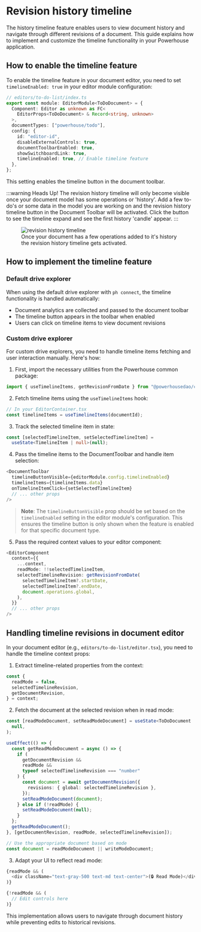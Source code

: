 # Revision history timeline

The history timeline feature enables users to view document history and navigate through different revisions of a document. This guide explains how to implement and customize the timeline functionality in your Powerhouse application.

## How to enable the timeline feature

To enable the timeline feature in your document editor, you need to set `timelineEnabled: true` in your editor module configuration:

```typescript
// editors/to-do-list/index.ts
export const module: EditorModule<ToDoDocument> = {
  Component: Editor as unknown as FC<
    EditorProps<ToDoDocument> & Record<string, unknown>
  >,
  documentTypes: ["powerhouse/todo"],
  config: {
    id: "editor-id",
    disableExternalControls: true,
    documentToolbarEnabled: true,
    showSwitchboardLink: true,
    timelineEnabled: true, // Enable timeline feature
  },
};
```

This setting enables the timeline button in the document toolbar.

:::warning Heads Up!
The revision history timeline will only become visible once your document model has some operations or 'history'.
Add a few to-do's or some data in the model you are working on and the revision history timeline button in the Document Toolbar will be activated.
Click the button to see the timeline expand and see the first history 'candle' appear.
:::

<figure className="image-container">
  <img src={require("./images/revision-history-timeline.png").default} alt="revision history timeline" />
  <figcaption>Once your document has a few operations added to it's history the revision history timeline gets activated.</figcaption>
</figure>

## How to implement the timeline feature

### Default drive explorer

When using the default drive explorer with `ph connect`, the timeline functionality is handled automatically:

- Document analytics are collected and passed to the document toolbar
- The timeline button appears in the toolbar when enabled
- Users can click on timeline items to view document revisions

### Custom drive explorer

For custom drive explorers, you need to handle timeline items fetching and user interaction manually. Here's how:

1. First, import the necessary utilities from the Powerhouse common package:

```typescript
import { useTimelineItems, getRevisionFromDate } from "@powerhousedao/common";
```

2. Fetch timeline items using the `useTimelineItems` hook:

```typescript
// In your EditorContainer.tsx
const timelineItems = useTimelineItems(documentId);
```

3. Track the selected timeline item in state:

```typescript
const [selectedTimelineItem, setSelectedTimelineItem] =
  useState<TimelineItem | null>(null);
```

4. Pass the timeline items to the DocumentToolbar and handle item selection:

```typescript
<DocumentToolbar
  timelineButtonVisible={editorModule.config.timelineEnabled}
  timelineItems={timelineItems.data}
  onTimelineItemClick={setSelectedTimelineItem}
  // ... other props
/>
```

> **Note**: The `timelineButtonVisible` prop should be set based on the `timelineEnabled` setting in the editor module's configuration. This ensures the timeline button is only shown when the feature is enabled for that specific document type.

5. Pass the required context values to your editor component:

```typescript
<EditorComponent
  context={{
    ...context,
    readMode: !!selectedTimelineItem,
    selectedTimelineRevision: getRevisionFromDate(
      selectedTimelineItem?.startDate,
      selectedTimelineItem?.endDate,
      document.operations.global,
    ),
  }}
  // ... other props
/>
```

## Handling timeline revisions in document editor

In your document editor (e.g., `editors/to-do-list/editor.tsx`), you need to handle the timeline context props:

1. Extract timeline-related properties from the context:

```typescript
const {
  readMode = false,
  selectedTimelineRevision,
  getDocumentRevision,
} = context;
```

2. Fetch the document at the selected revision when in read mode:

```typescript
const [readModeDocument, setReadModeDocument] = useState<ToDoDocument | null>(
  null,
);

useEffect(() => {
  const getReadModeDocument = async () => {
    if (
      getDocumentRevision &&
      readMode &&
      typeof selectedTimelineRevision === "number"
    ) {
      const document = await getDocumentRevision({
        revisions: { global: selectedTimelineRevision },
      });
      setReadModeDocument(document);
    } else if (!readMode) {
      setReadModeDocument(null);
    }
  };
  getReadModeDocument();
}, [getDocumentRevision, readMode, selectedTimelineRevision]);

// Use the appropriate document based on mode
const document = readModeDocument || writeModeDocument;
```

3. Adapt your UI to reflect read mode:

```typescript
{readMode && (
  <div className="text-gray-500 text-md text-center">(🔒 Read Mode)</div>
)}

{!readMode && (
  // Edit controls here
)}
```

This implementation allows users to navigate through document history while preventing edits to historical revisions.
